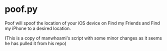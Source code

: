 # poof.py
Poof will spoof the location of your iOS device on Find my Friends and Find my iPhone to a desired location.

(This is a copy of manwhoami's script with some minor changes as it seems he has pulled it from his repo)

